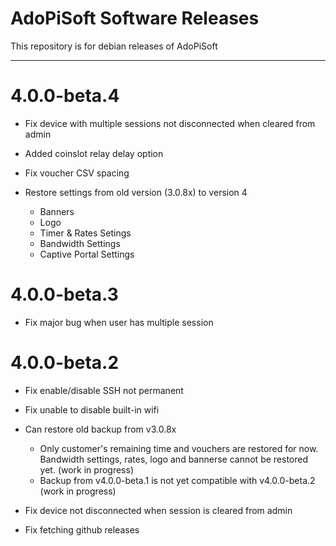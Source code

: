 # AdoPiSoft Software Releases

This repository is for debian releases of AdoPiSoft

-----

4.0.0-beta.4
===================

  * Fix device with multiple sessions not disconnected when cleared from admin

  * Added coinslot relay delay option

  * Fix voucher CSV spacing


  * Restore settings from old version (3.0.8x) to version 4
    - Banners
    - Logo
    - Timer & Rates Setings
    - Bandwidth Settings
    - Captive Portal Settings

4.0.0-beta.3
===================

  * Fix major bug when user has multiple session


4.0.0-beta.2
===================

  * Fix enable/disable SSH not permanent

  * Fix unable to disable built-in wifi

  * Can restore old backup from v3.0.8x
    - Only customer's remaining time and vouchers are restored for now. Bandwidth settings, rates, logo and bannerse cannot be restored yet. (work in progress)
    - Backup from v4.0.0-beta.1 is not yet compatible with v4.0.0-beta.2 (work in progress)

  * Fix device not disconnected when session is cleared from admin

  * Fix fetching github releases
